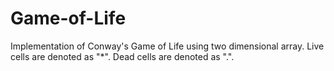 # Game-of-Life
Implementation of Conway's Game of Life using two dimensional array. Live cells are denoted as "*". Dead cells are denoted as ".".
